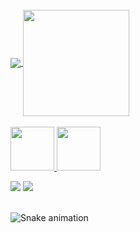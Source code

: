 
</br>

 <div>
  <a href="https://github.com/xxGabrielNeryxx">
   <img align="center" src="https://github-readme-stats.vercel.app/api?username=xxGabrielNeryxx&show_icons=true&theme=dracula&include_all_commits=true&count_private=true&hide=issues"/>
   <img align="center" height="170" src="https://github-readme-stats.vercel.app/api/top-langs/?username=xxGabrielNeryxx&layout=compact&langs_count=16&theme=dracula"/>
  <br><br>
 
  <img height="70" src="https://cdn.jsdelivr.net/gh/devicons/devicon/icons/python/python-original-wordmark.svg">
  <img height="70" src="https://cdn.jsdelivr.net/gh/devicons/devicon/icons/jupyter/jupyter-original-wordmark.svg" />
  
  <br>
 
  <a href="https://www.linkedin.com/in/gabriel-nery-013617231/" target="_blank"><img src="https://img.shields.io/badge/-LinkedIn-%230077B5?style=for-the-badge&logo=linkedin&logoColor=white" target="_blank"></a> 
  <a href="https://www.instagram.com/gabrielnery14/" target="_blank"><img src="https://img.shields.io/badge/-Instagram-%23E4405F?style=for-the-badge&logo=instagram&logoColor=white" target="_blank"></a>
 </br>
</br>
 
  ![Snake animation](https://github.com/xxGabrielNeryxx/xxGabrielNeryxx/blob/output/github-contribution-grid-snake.svg)
 
</div>
